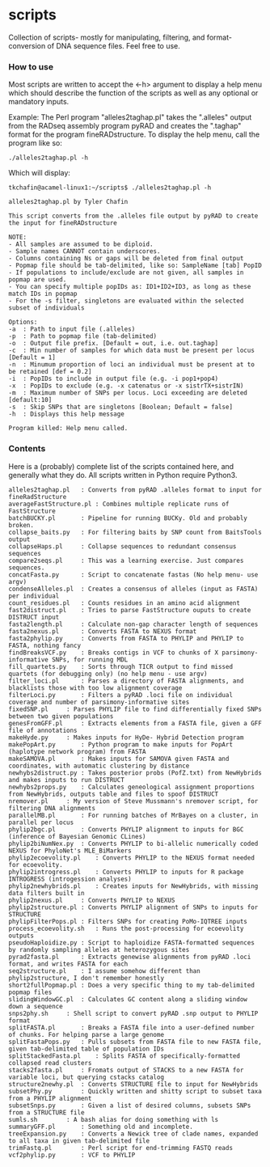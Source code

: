# scripts
Collection of scripts- mostly for manipulating, filtering, and format-conversion of DNA sequence files. Feel free to use.

### How to use
Most scripts are written to accept the <-h> argument to display a help menu which should describe the function of the scripts as well as any optional or mandatory inputs.

Example:
The Perl program "alleles2taghap.pl" takes the ".alleles" output from the RADseq assembly program pyRAD and creates the ".taghap" format for the program fineRADstructure. To display the help menu, call the program like so:

    ./alleles2taghap.pl -h

Which will display:

    tkchafin@acamel-linux1:~/scripts$ ./alleles2taghap.pl -h

    alleles2taghap.pl by Tyler Chafin

    This script converts from the .alleles file output by pyRAD to create the input for fineRADstructure

    NOTE:
	- All samples are assumed to be diploid.
	- Sample names CANNOT contain underscores.
	- Columns containing Ns or gaps will be deleted from final output
	- Popmap file should be tab-delimited, like so: SampleName [tab] PopID
	- If populations to include/exclude are not given, all samples in popmap are used.
	- You can specify multiple popIDs as: ID1+ID2+ID3, as long as these match IDs in popmap
	- For the -s filter, singletons are evaluated within the selected subset of individuals

    Options:
	-a	: Path to input file (.alleles)
	-p	: Path to popmap file (tab-delimited)
	-o	: Output file prefix. [Default = out, i.e. out.taghap]
	-c	: Min number of samples for which data must be present per locus [Default = 1]
	-n	: Minumum proportion of loci an individual must be present at to be retained [def = 0.2]
	-i	: PopIDs to include in output file (e.g. -i pop1+pop4)
	-x	: PopIDs to exclude (e.g. -x catenatus or -x sistrTX+sistrIN)
	-m	: Maximum number of SNPs per locus. Loci exceeding are deleted [default:10]
	-s	: Skip SNPs that are singletons [Boolean; Default = false]
	-h	: Displays this help message

    Program killed: Help menu called.

### Contents
Here is a (probably) complete list of the scripts contained here, and generally what they do. All scripts written in Python require Python3.
```
alleles2taghap.pl	: Converts from pyRAD .alleles format to input for fineRadStructure
averageFastStructure.pl	: Combines multiple replicate runs of FastStructure
batchBUCKY.pl		: Pipeline for running BUCKy. Old and probably broken.
collapse_baits.py	: For filtering baits by SNP count from BaitsTools output
collapseHaps.pl		: Collapse sequences to redundant consensus sequences
compare2seqs.pl		: This was a learning exercise. Just compares sequences.
concatFasta.py		: Script to concatenate fastas (No help menu- use argv)
condenseAlleles.pl	: Creates a consensus of alleles (input as FASTA) per individual
count_residues.pl	: Counts residues in an amino acid alignment
fast2distruct.pl	: Tries to parse FastStructure ouputs to create DISTRUCT input
fasta2length.pl		: Calculate non-gap character length of sequences
fasta2nexus.pl		: Converts FASTA to NEXUS format
fasta2phylip.py		: Converts from FASTA to PHYLIP and PHYLIP to FASTA, nothing fancy
findBreaksVCF.py	: Breaks contigs in VCF to chunks of X parsimony-informative SNPs, for running MDL
fill_quartets.py	: Sorts through TICR output to find missed quartets (for debugging only) (no help menu - use argv)
filter_loci.pl		: Parses a directory of FASTA alignments, and blacklists those with too low alignment coverage
filterLoci.py		: Filters a pyRAD .loci file on individual coverage and number of parsimony-informative sites
fixedSNP.pl		: Parses PHYLIP file to find differentially fixed SNPs between two given populations
genesFromGFF.pl		: Extracts elements from a FASTA file, given a GFF file of annotations
makeHyde.py		: Makes inputs for HyDe- Hybrid Detection program
makePopArt.py		: Python program to make inputs for PopArt (haplotype network program) from FASTA
makeSAMOVA.pl		: Makes inputs for SAMOVA given FASTA and coordinates, with automatic clustering by distance
newhybs2distruct.py	: Takes posterior probs (PofZ.txt) from NewHybrids and makes inputs to run DISTRUCT
newhybs2props.py	: Calculates geneological assignment proportions from NewHybrids, outputs table and files to spoof DISTRUCT
nremover.pl		: My version of Steve Mussmann's nremover script, for filtering DNA alignments
parallelMB.pl		: For running batches of MrBayes on a cluster, in parallel per locus
phylip2bgc.pl		: Converts PHYLIP alignment to inputs for BGC (inference of Bayesian Genomic CLines)
phylip2biNumNex.py	: Converts PHYLIP to bi-allelic numerically coded NEXUS for PhyloNet's MLE_BiMarkers
phylip2ecoevolity.pl	: Converts PHYLIP to the NEXUS format needed for ecoevolity.
phylip2introgress.pl	: Converts PHYLIP to inputs for R package INTROGRESS (introgession analyses)
phylip2newhybrids.pl	: Creates inputs for NewHybrids, with missing data filters built in
phylip2nexus.pl		: Converts PHYLIP to NEXUS
phylip2structure.pl	: Converts PHYLIP alignment of SNPs to inputs for STRUCTURE
phylipFilterPops.pl	: Filters SNPs for creating PoMo-IQTREE inputs
process_ecoevolity.sh	: Runs the post-processing for ecoevolity outputs
pseudoHaploidize.py	: Script to haploidize FASTA-formatted sequences by randomly sampling alleles at heterozygous sites
pyrad2fasta.pl		: Extracts genewise alignments from pyRAD .loci format, and writes FASTA for each
seq2structure.pl	: I assume somehow different than phylip2structure, I don't remember honestly
short2fullPopmap.pl	: Does a very specific thing to my tab-delimited popmap files
slidingWindowGC.pl	: Calculates GC content along a sliding window down a sequence
snps2phy.sh		: Shell script to convert pyRAD .snp output to PHYLIP format
splitFASTA.pl		: Breaks a FASTA file into a user-defined number of chunks. For helping parse a large genome
splitFastaPops.py	: Pulls subsets from FASTA file to new FASTA file, given tab-delimited table of population IDs
splitStackedFasta.pl	: Splits FASTA of specifically-formatted collapsed read clusters
stacks2fasta.pl		: Fromats output of STACKS to a new FASTA for variable loci, but querying cstacks catalog
structure2newhy.pl	: Converts STRUCTURE file to input for NewHybrids
subsetPhy.py		: Quickly written and shitty script to subset taxa from a PHYLIP alignment
subsetSnps.py		: Given a list of desired columns, subsets SNPs from a STRUCTURE file
sumls.sh		: A bash alias for doing something with ls
summaryGFF.pl		: Something old and incomplete.
treeExpansion.py	: Converts a Newick tree of clade names, expanded to all taxa in given tab-delimited file
trimFastq.pl		: Perl script for end-trimming FASTQ reads
vcf2phylip.py		: VCF to PHYLIP
```
